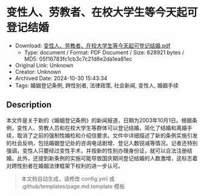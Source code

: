 # 变性人、劳教者、在校大学生等今天起可登记结婚

- Download: [变性人、劳教者、在校大学生等今天起可登记结婚.pdf](变性人、劳教者、在校大学生等今天起可登记结婚.pdf)
    - Type: document / Format: PDF Document / Size: 628921 bytes / MD5: 05f16783fc1cb3c7c21d8e2da1ea81ec
- Original Link: Unknown
- Creator: Unknown
- Archived Date: 2024-10-30 15:43:34
- Tags: 婚姻登记条例, 跨性别者, 法律政策, 社会新闻, 变性人, 婚姻手续

## Description

本文件是关于新的《婚姻登记条例》的新闻报道，日期为2003年10月1日。根据条例，变性人、劳教人员和在校大学生等群体可以登记结婚，简化了结婚和离婚手续，取消了之前的强制性婚检和介绍信要求。文件中详细描述了新的条例实施引发的社会反响，包括婚姻登记处的咨询电话剧增、登记人数锐减等情况。记者还特别强调，变性人只要经过变性手术，并按新的性别办理身份证，就可以合法注册结婚。此外，还提到新条例的实施可能导致国庆期间登记结婚的人数激增，这标志着对跨性别者在婚姻法律框架下权利的进一步认可。

> 本文档自动生成，请修改 config.yml 或 .github/templates/page.md.template 模板
